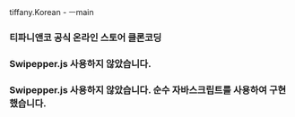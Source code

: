 tiffany.Korean - ㅡmain

### 티파니앤코 공식 온라인 스토어 클론코딩
### Swipepper.js 사용하지 않았습니다.
### Swipepper.js 사용하지 않았습니다. 순수 자바스크립트를 사용하여 구현 했습니다.
